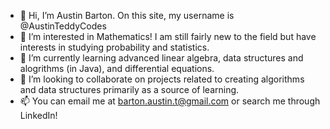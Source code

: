 - 👋 Hi, I’m Austin Barton. On this site, my username is @AustinTeddyCodes
- 👀 I’m interested in Mathematics! I am still fairly new to the field but have interests in studying probability and statistics.
- 🌱 I’m currently learning advanced linear algebra, data structures and alogrithms (in Java), and differential equations.
- 💞️ I’m looking to collaborate on projects related to creating algorithms and data structures primarily as a source of learning.
- 📫 You can email me at barton.austin.t@gmail.com or search me through LinkedIn!

<!---
AustinTeddyCodes/AustinTeddyCodes is a ✨ special ✨ repository because its `README.md` (this file) appears on your GitHub profile.
You can click the Preview link to take a look at your changes.
--->
